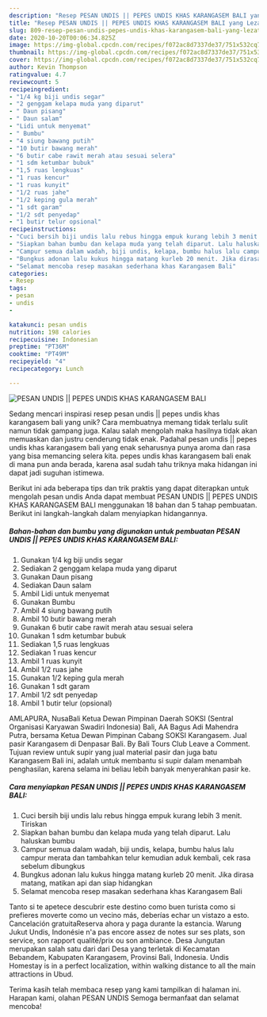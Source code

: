 ```yaml
---
description: "Resep PESAN UNDIS || PEPES UNDIS KHAS KARANGASEM BALI yang Lezat Sekali"
title: "Resep PESAN UNDIS || PEPES UNDIS KHAS KARANGASEM BALI yang Lezat Sekali"
slug: 809-resep-pesan-undis-pepes-undis-khas-karangasem-bali-yang-lezat-sekali
date: 2020-10-20T00:06:34.825Z
image: https://img-global.cpcdn.com/recipes/f072ac8d7337de37/751x532cq70/pesan-undis-pepes-undis-khas-karangasem-bali-foto-resep-utama.jpg
thumbnail: https://img-global.cpcdn.com/recipes/f072ac8d7337de37/751x532cq70/pesan-undis-pepes-undis-khas-karangasem-bali-foto-resep-utama.jpg
cover: https://img-global.cpcdn.com/recipes/f072ac8d7337de37/751x532cq70/pesan-undis-pepes-undis-khas-karangasem-bali-foto-resep-utama.jpg
author: Kevin Thompson
ratingvalue: 4.7
reviewcount: 5
recipeingredient:
- "1/4 kg biji undis segar"
- "2 genggam kelapa muda yang diparut"
- " Daun pisang"
- " Daun salam"
- "Lidi untuk menyemat"
- " Bumbu"
- "4 siung bawang putih"
- "10 butir bawang merah"
- "6 butir cabe rawit merah atau sesuai selera"
- "1 sdm ketumbar bubuk"
- "1,5 ruas lengkuas"
- "1 ruas kencur"
- "1 ruas kunyit"
- "1/2 ruas jahe"
- "1/2 keping gula merah"
- "1 sdt garam"
- "1/2 sdt penyedap"
- "1 butir telur opsional"
recipeinstructions:
- "Cuci bersih biji undis lalu rebus hingga empuk kurang lebih 3 menit. Tiriskan"
- "Siapkan bahan bumbu dan kelapa muda yang telah diparut. Lalu haluskan bumbu"
- "Campur semua dalam wadah, biji undis, kelapa, bumbu halus lalu campur merata dan tambahkan telur kemudian aduk kembali, cek rasa sebelum dibungkus"
- "Bungkus adonan lalu kukus hingga matang kurleb 20 menit. Jika dirasa matang, matikan api dan siap hidangkan"
- "Selamat mencoba resep masakan sederhana khas Karangasem Bali"
categories:
- Resep
tags:
- pesan
- undis
- 

katakunci: pesan undis  
nutrition: 198 calories
recipecuisine: Indonesian
preptime: "PT36M"
cooktime: "PT49M"
recipeyield: "4"
recipecategory: Lunch

---
```



![PESAN UNDIS || PEPES UNDIS KHAS KARANGASEM BALI](https://img-global.cpcdn.com/recipes/f072ac8d7337de37/751x532cq70/pesan-undis-pepes-undis-khas-karangasem-bali-foto-resep-utama.jpg)

Sedang mencari inspirasi resep pesan undis || pepes undis khas karangasem bali yang unik? Cara membuatnya memang tidak terlalu sulit namun tidak gampang juga. Kalau salah mengolah maka hasilnya tidak akan memuaskan dan justru cenderung tidak enak. Padahal pesan undis || pepes undis khas karangasem bali yang enak seharusnya punya aroma dan rasa yang bisa memancing selera kita.
 pepes undis khas karangasem bali enak di mana pun anda berada, karena asal sudah tahu triknya maka hidangan ini dapat jadi suguhan istimewa.


Berikut ini ada beberapa tips dan trik praktis yang dapat diterapkan untuk mengolah pesan undis  Anda dapat membuat PESAN UNDIS || PEPES UNDIS KHAS KARANGASEM BALI menggunakan 18 bahan dan 5 tahap pembuatan. Berikut ini langkah-langkah dalam menyiapkan hidangannya.

<!--inarticleads1-->

##### Bahan-bahan dan bumbu yang digunakan untuk pembuatan PESAN UNDIS || PEPES UNDIS KHAS KARANGASEM BALI:

1. Gunakan 1/4 kg biji undis segar
1. Sediakan 2 genggam kelapa muda yang diparut
1. Gunakan  Daun pisang
1. Sediakan  Daun salam
1. Ambil Lidi untuk menyemat
1. Gunakan  Bumbu
1. Ambil 4 siung bawang putih
1. Ambil 10 butir bawang merah
1. Gunakan 6 butir cabe rawit merah atau sesuai selera
1. Gunakan 1 sdm ketumbar bubuk
1. Sediakan 1,5 ruas lengkuas
1. Sediakan 1 ruas kencur
1. Ambil 1 ruas kunyit
1. Ambil 1/2 ruas jahe
1. Gunakan 1/2 keping gula merah
1. Gunakan 1 sdt garam
1. Ambil 1/2 sdt penyedap
1. Ambil 1 butir telur (opsional)


AMLAPURA, NusaBali Ketua Dewan Pimpinan Daerah SOKSI (Sentral Organisasi Karyawan Swadiri Indonesia) Bali, AA Bagus Adi Mahendra Putra, bersama Ketua Dewan Pimpinan Cabang SOKSI Karangasem. Jual pasir Karangasem di Denpasar Bali. By Bali Tours Club Leave a Comment. Tujuan review untuk supir yang jual material pasir dan juga batu Karangasem Bali ini, adalah untuk membantu si supir dalam menambah penghasilan, karena selama ini beliau lebih banyak menyerahkan pasir ke. 

<!--inarticleads2-->

##### Cara menyiapkan PESAN UNDIS || PEPES UNDIS KHAS KARANGASEM BALI:

1. Cuci bersih biji undis lalu rebus hingga empuk kurang lebih 3 menit. Tiriskan
1. Siapkan bahan bumbu dan kelapa muda yang telah diparut. Lalu haluskan bumbu
1. Campur semua dalam wadah, biji undis, kelapa, bumbu halus lalu campur merata dan tambahkan telur kemudian aduk kembali, cek rasa sebelum dibungkus
1. Bungkus adonan lalu kukus hingga matang kurleb 20 menit. Jika dirasa matang, matikan api dan siap hidangkan
1. Selamat mencoba resep masakan sederhana khas Karangasem Bali


Tanto si te apetece descubrir este destino como buen turista como si prefieres moverte como un vecino más, deberías echar un vistazo a esto. Cancelación gratuitaReserva ahora y paga durante la estancia. Warung Jukut Undis, Indonésie n&#39;a pas encore assez de notes sur ses plats, son service, son rapport qualité/prix ou son ambiance. Desa Jungutan merupakan salah satu dari dari Desa yang terletak di Kecamatan Bebandem, Kabupaten Karangasem, Provinsi Bali, Indonesia. Undis Homestay is in a perfect localization, within walking distance to all the main attractions in Ubud. 

Terima kasih telah membaca resep yang kami tampilkan di halaman ini. Harapan kami, olahan PESAN UNDIS  Semoga bermanfaat dan selamat mencoba!
